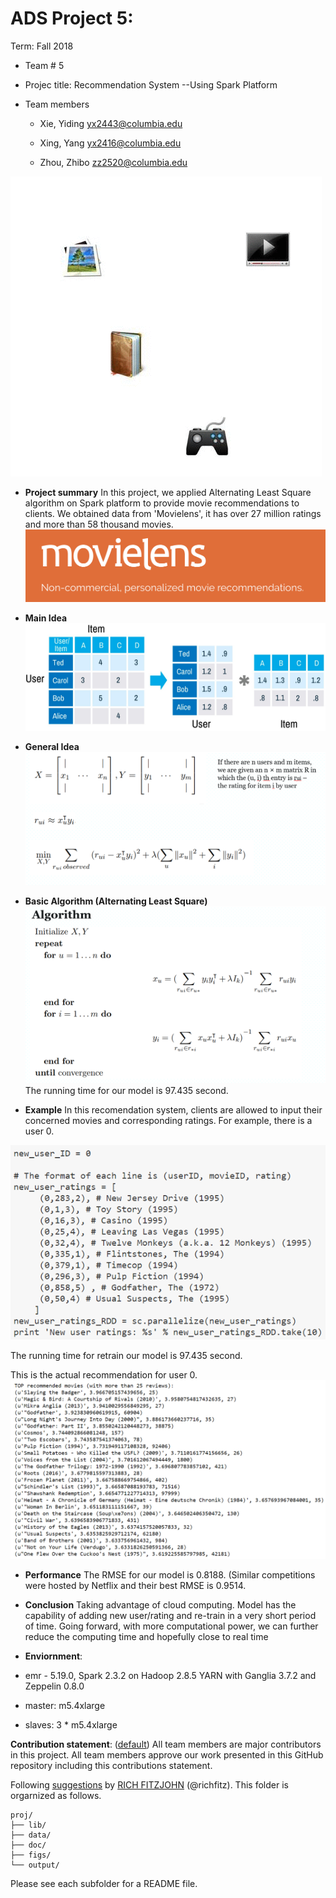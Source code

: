 # ADS Project 5: 

Term: Fall 2018

+ Team # 5
+ Projec title: Recommendation System 
--Using Spark Platform

+ Team members

	+ Xie, Yiding yx2443@columbia.edu
	
	+ Xing, Yang yx2416@columbia.edu
	
	+ Zhou, Zhibo zz2520@columbia.edu

![Collaborative](figs/Collaborative_filtering.gif)

+ **Project summary**
In this project, we applied Alternating Least Square algorithm on Spark platform to provide movie recommendations to clients. We obtained data from 'Movielens', it has over 27 million ratings and more than 58 thousand movies.
![MovieLens](figs/MovieLens.png)

+ **Main Idea**
![Collaborative](figs/MainIdea.jpg)

+ **General Idea**
![Collaborative](figs/General_idea.png)

+ **Basic Algorithm (Alternating Least Square)**
![Collaborative](figs/Algorithm.png)
The running time for our model is 97.435 second.

+ **Example**
In this recomendation system, clients are allowed to input their concerned movies and corresponding ratings. For example, there is a user 0.

![Collaborative](figs/Example.png)

The running time for retrain our model is 97.435 second.

This is the actual recommendation for user 0.
![Collaborative](figs/GivenExample.png)

+ **Performance**
The RMSE for our model is 0.8188. (Similar competitions were hosted by Netflix and their best RMSE is 0.9514.

+ **Conclusion**
Taking advantage of cloud computing. Model has the capability of adding new user/rating and re-train in a very short period of time. Going forward, with more computational power, we can further reduce the computing time and hopefully close to real time


+ **Enviornment**: 
+ emr - 5.19.0, Spark 2.3.2 on Hadoop 2.8.5 YARN with Ganglia 3.7.2 and Zeppelin 0.8.0
+ master: m5.4xlarge 
+ slaves: 3 * m5.4xlarge


**Contribution statement**: ([default](doc/a_note_on_contributions.md)) All team members are major contributors in this project. All team members approve our work presented in this GitHub repository including this contributions statement. 

Following [suggestions](http://nicercode.github.io/blog/2013-04-05-projects/) by [RICH FITZJOHN](http://nicercode.github.io/about/#Team) (@richfitz). This folder is orgarnized as follows.

```
proj/
├── lib/
├── data/
├── doc/
├── figs/
└── output/
```

Please see each subfolder for a README file.
